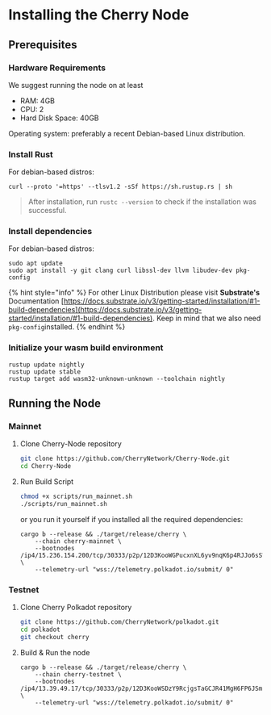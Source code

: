 # Installing the Cherry Node

## Prerequisites

### Hardware Requirements

We suggest running the node on at least

* RAM: 4GB
* CPU: 2
* Hard Disk Space: 40GB

Operating system: preferably a recent Debian-based Linux distribution.

### Install Rust

For debian-based distros:

`curl --proto '=https' --tlsv1.2 -sSf https://sh.rustup.rs | sh`

> After installation, run `rustc --version` to check if the installation was successful.

### Install dependencies

For debian-based distros:

```shell
sudo apt update
sudo apt install -y git clang curl libssl-dev llvm libudev-dev pkg-config
```

{% hint style="info" %}
For other Linux Distribution please visit **Substrate's** Documentation [https://docs.substrate.io/v3/getting-started/installation/#1-build-dependencies](https://docs.substrate.io/v3/getting-started/installation/#1-build-dependencies). Keep in mind that we also need `pkg-config`installed.
{% endhint %}

### Initialize your wasm build environment

```shell
rustup update nightly
rustup update stable
rustup target add wasm32-unknown-unknown --toolchain nightly
```

## Running the Node

### Mainnet

1.  Clone Cherry-Node repository

    ```bash
    git clone https://github.com/CherryNetwork/Cherry-Node.git
    cd Cherry-Node
    ```
2.  Run Build Script

    ```bash
    chmod +x scripts/run_mainnet.sh
    ./scripts/run_mainnet.sh
    ```

    or you run it yourself if you installed all the required dependencies:

    ```shell
    cargo b --release && ./target/release/cherry \ 
        --chain cherry-mainnet \
        --bootnodes /ip4/15.236.154.200/tcp/30333/p2p/12D3KooWGPucxnXL6yv9nqK6p4RJJo6sSWp8kW6pWj8VDNhTbZAk \ 
        --telemetry-url "wss://telemetry.polkadot.io/submit/ 0"
    ```

### Testnet

1.  Clone Cherry Polkadot repository

    ```bash
    git clone https://github.com/CherryNetwork/polkadot.git
    cd polkadot
    git checkout cherry
    ```
2.  Build & Run the node

    ```shell
    cargo b --release && ./target/release/cherry \ 
        --chain cherry-testnet \
        --bootnodes /ip4/13.39.49.17/tcp/30333/p2p/12D3KooWSDzY9RcjgsTaGCJR41MgH6FP6JSmi4yqdoKGrMkY4yT5 \
        --telemetry-url "wss://telemetry.polkadot.io/submit/ 0" 
    ```
